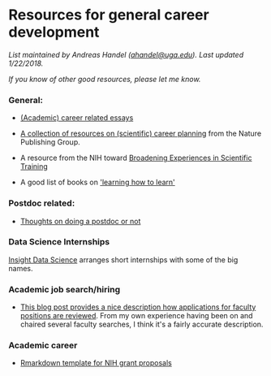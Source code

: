 # Resources for general career development

*List maintained by Andreas Handel (ahandel@uga.edu). Last updated 1/22/2018.*

*If you know of other good resources, please let me know.*



### General:


- 	[(Academic) career related essays](https://www.insidehighered.com/career-advice/carpe-careers)

- [A collection of resources on (scientific) career planning](http://www.nature.com/scitable/topic/career-planning-14121550) from the Nature Publishing Group.

- A resource from the NIH toward [Broadening Experiences in Scientific Training](http://www.nihbest.org/)

* A good list of books on ['learning how to learn'](https://fastertomaster.com/ultimate-learning-how-to-learn-reading-list/)

### Postdoc related:

- 	[Thoughts on doing a postdoc or not](https://www.insidehighered.com/advice/2016/08/23/should-you-pursue-postdoc-or-not-essay)


### Data Science Internships
[Insight Data Science](http://www.triageconsulting.com/) arranges short internships with some of the big names.


### Academic job search/hiring

* [This blog post provides a nice description how applications for faculty positions are reviewed](https://chroniclevitae.com/news/1599-reading-your-application-file). From my own experience having been on and chaired several faculty searches, I think it's a fairly accurate description.


### Academic career

* [Rmarkdown template for NIH grant proposals](https://github.com/corybrunson/NIH-proposal-template)
